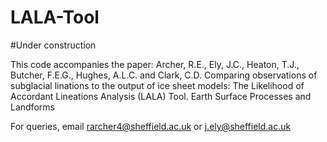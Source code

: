 # LALA-Tool

#Under construction

This code accompanies the paper: Archer, R.E., Ely, J.C., Heaton, T.J., Butcher, F.E.G., Hughes, A.L.C. and Clark, C.D. Comparing observations of subglacial linations to the output of ice sheet models: The Likelihood of Accordant Lineations Analysis (LALA) Tool. Earth Surface Processes and Landforms

For queries, email rarcher4@sheffield.ac.uk or j.ely@sheffield.ac.uk
